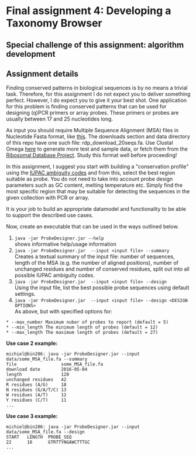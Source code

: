 # Final assignment 4: Developing a Taxonomy Browser #

## Special challenge of this assignment: algorithm development ##

## Assignment details ##
Finding conserved patterns in biological sequences is by no means a trivial task. Therefore, for this assignment I do 
not expect you to deliver something perfect. However, I do expect you to give it your best shot.
One application for this problem is finding conserved patterns that can be used for designing (q)PCR primers or array
 probes. These primers or probes are usually between 17 and 25 nucleotides long.  

As input you should require Multiple Sequence Alignment (MSA) files in Nucleotide Fasta format, 
like [this](http://emboss.sourceforge.net/docs/themes/alnformats/align.fasta). 
The downloads section and data directory of this repo have one such file: rdp_download_20seqs.fa. 
Use Clustal Omega [here](http://www.ebi.ac.uk/Tools/msa/clustalo/) to generate more test and sample data, 
or fetch them from the [Ribosomal Database Project](http://rdp.cme.msu.edu/).
Study this format well before proceeding!

In this assignment, I suggest you start with building a \"conservation profile\" using the 
[IUPAC ambiguity codes](http://droog.gs.washington.edu/parc/images/iupac.html) and from this, select the best 
region suitable as probe. You do not need to take into account probe design parameters such as GC content,
 melting temperature etc.  Simply find the most specific region that may be suitable for detecting the sequences 
 in the given collection with PCR or array.  

 
It is your job to build an appropriate datamodel and functionality to be able to support the described use cases.

Now, create an executable that can be used in the ways outlined below.   

  1. ```java -jar ProbeDesigner.jar --help```  
    shows informative help/usage information
  2. ```java -jar ProbeDesigner.jar  --input <input file> --summary```  
   Creates a textual summary of the input file: number of sequences, length of the MSA (e.g. the number of aligned 
   positions), number of unchanged residues and number of conserved residues, split out into all possible IUPAC
    ambiguity codes.  
  3. ```java -jar ProbeDesigner.jar  --input <input file> --design```  
   Using the input file, list the best possible probe sequences using default settings.  
  4. ```java -jar ProbeDesigner.jar  --input <input file> --design <DESIGN OPTIONS>```  
   As above, but with specified options for:  

    * --max_number Maximum nuber of probes to report (default = 5)  
    * --min_length The minimum length of probes (default = 12) 
    * --max_length The maximum length of probes (default = 27)  


**Use case 2 example:**  

```
michiel@bin206: java -jar ProbeDesigner.jar --input data/some_MSA_file.fa --summary  
file                 some_MSA_file.fa  
download date        2016-05-04  
length               120
unchanged residues   42
R residues (A/G)     18
N residues (G/A/T/C) 13
W residues (A/T)     12
Y residues (C/T)     11
...
```

**Use case 3 example:**  

```
michiel@bin206: java -jar ProbeDesigner.jar --input data/some_MSA_file.fa --design  
START   LENGTH  PROBE_SEQ  
22      16      GTRTTYNGAWCTTTGC
...
```

